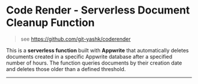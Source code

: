 # Code Render - Serverless Document Cleanup Function

> see https://github.com/git-yashk/coderender

This is a **serverless function** built with **Appwrite** that automatically deletes documents created in a specific Appwrite database after a specified number of hours. The function queries documents by their creation date and deletes those older than a defined threshold.

---